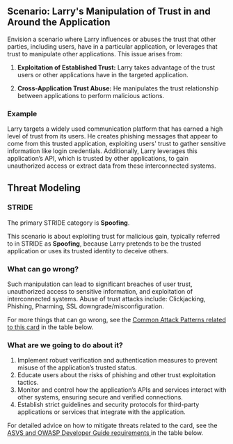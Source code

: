## Scenario: Larry's Manipulation of Trust in and Around the Application

Envision a scenario where Larry influences or abuses the trust that other parties, including users, have in a particular application, or leverages that trust to manipulate other applications. This issue arises from:

1. **Exploitation of Established Trust:** Larry takes advantage of the trust users or other applications have in the targeted application.

2. **Cross-Application Trust Abuse:** He manipulates the trust relationship between applications to perform malicious actions.

### Example

Larry targets a widely used communication platform that has earned a high level of trust from its users. He creates phishing messages that appear to come from this trusted application, exploiting users' trust to gather sensitive information like login credentials. Additionally, Larry leverages this application’s API, which is trusted by other applications, to gain unauthorized access or extract data from these interconnected systems.

## Threat Modeling

### STRIDE

The primary STRIDE category is **Spoofing**.

This scenario is about exploiting trust for malicious gain, typically referred to in STRIDE as **Spoofing**, because Larry pretends to be the trusted application or uses its trusted identity to deceive others.

### What can go wrong?

Such manipulation can lead to significant breaches of user trust, unauthorized access to sensitive information, and exploitation of interconnected systems. Abuse of trust attacks include: Clickjacking, Phishing, Pharming, SSL downgrade/misconfiguration.

For more things that can go wrong, see the [Common Attack Patterns related to this card](#mapping 'Common Attack Patterns related to this card [internal]') in the table below.

### What are we going to do about it?

1. Implement robust verification and authentication measures to prevent misuse of the application’s trusted status.
2. Educate users about the risks of phishing and other trust exploitation tactics. 
3. Monitor and control how the application’s APIs and services interact with other systems, ensuring secure and verified connections.
4. Establish strict guidelines and security protocols for third-party applications or services that integrate with the application.

For detailed advice on how to mitigate threats related to the card, see the [ASVS and OWASP Developer Guide requirements ](#mapping 'ASVS and OWASP Developer Guide requirements [internal]') in the table below.
